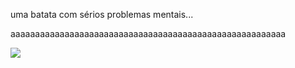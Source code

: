 uma batata com sérios problemas mentais...

<p>aaaaaaaaaaaaaaaaaaaaaaaaaaaaaaaaaaaaaaaaaaaaaaaaaaaaaaaa</p>
<p>  <source src="musica.mp3" type="audio/mpeg">
<img src=https://c.tenor.com/BHgQEy2AsXkAAAAC/hamster-camera.gif>
